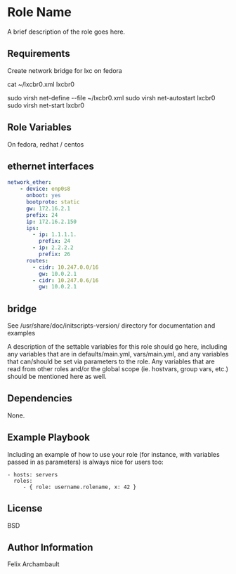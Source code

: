 Role Name
=========

A brief description of the role goes here.

Requirements
------------

Create network bridge for lxc on fedora

cat ~/lxcbr0.xml
<network>
  <name>lxcbr0</name>
  <bridge name="lxcbr0"/>
  <forward/>
  <ip address="192.168.3.1" netmask="255.255.255.0">
    <dhcp>
      <range start="192.168.3.2" end="192.168.3.254"/>
    </dhcp>
  </ip>
</network>

sudo virsh net-define --file  ~/lxcbr0.xml
sudo virsh net-autostart lxcbr0
sudo virsh net-start lxcbr0

Role Variables
--------------

On fedora, redhat / centos

## ethernet interfaces

```yaml
network_ether:
    - device: enp0s8
      onboot: yes
      bootproto: static
      gw: 172.16.2.1
      prefix: 24
      ip: 172.16.2.150
      ips:
        - ip: 1.1.1.1.
          prefix: 24
        - ip: 2.2.2.2
          prefix: 26
      routes:
        - cidr: 10.247.0.0/16
          gw: 10.0.2.1
        - cidr: 10.247.0.6/16
          gw: 10.0.2.1
```

## bridge

See /usr/share/doc/initscripts-version/ directory for documentation and examples

A description of the settable variables for this role should go here, including any variables that are in defaults/main.yml, vars/main.yml, and any variables that can/should be set via parameters to the role. Any variables that are read from other roles and/or the global scope (ie. hostvars, group vars, etc.) should be mentioned here as well.

Dependencies
------------

None.

Example Playbook
----------------

Including an example of how to use your role (for instance, with variables passed in as parameters) is always nice for users too:

    - hosts: servers
      roles:
         - { role: username.rolename, x: 42 }

License
-------

BSD

Author Information
------------------

Felix Archambault
